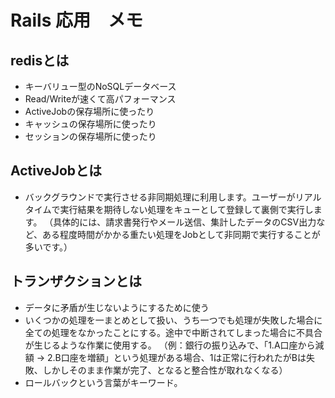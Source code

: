 # Rails 応用　メモ

## redisとは

* キーバリュー型のNoSQLデータベース
* Read/Writeが速くて高パフォーマンス
* ActiveJobの保存場所に使ったり
* キャッシュの保存場所に使ったり
* セッションの保存場所に使ったり

## ActiveJobとは

* バックグラウンドで実行させる非同期処理に利用します。ユーザーがリアルタイムで実行結果を期待しない処理をキューとして登録して裏側で実行します。
 （具体的には、請求書発行やメール送信、集計したデータのCSV出力など、ある程度時間がかかる重たい処理をJobとして非同期で実行することが多いです。）

## トランザクションとは
* データに矛盾が生じないようにするために使う
* いくつかの処理を一まとめとして扱い、うち一つでも処理が失敗した場合に全ての処理をなかったことにする。途中で中断されてしまった場合に不具合が生じるような作業に使用する。
 （例：銀行の振り込みで、「1.A口座から減額 → 2.B口座を増額」という処理がある場合、1は正常に行われたがBは失敗、しかしそのまま作業が完了、となると整合性が取れなくなる）
* ロールバックという言葉がキーワード。
